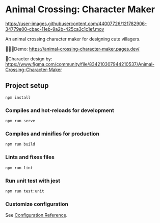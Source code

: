 # Animal Crossing: Character Maker


https://user-images.githubusercontent.com/44007726/121782906-34779e00-cbac-11eb-9a2b-425ca3c1c1ef.mov




An animal crossing character maker for designing cute villagers.


👩🏻‍💻Demo:
https://animal-crossing-character-maker.pages.dev/

🎨Character design by: 
https://www.figma.com/community/file/834210307944210537/Animal-Crossing-Character-Maker

## Project setup
```
npm install
```

### Compiles and hot-reloads for development
```
npm run serve
```

### Compiles and minifies for production
```
npm run build
```

### Lints and fixes files
```
npm run lint
```

### Run unit test with jest
```
npm run test:unit
```

### Customize configuration
See [Configuration Reference](https://cli.vuejs.org/config/).
